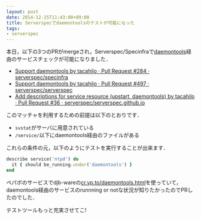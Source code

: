 ```yaml
---
layout: post
date: 2014-12-25T11:43:00+09:00
title: Serverspecでdaemontoolsのテストが可能になった
tags: 
- serverspec
---
```

本日，以下の3つのPRがmergeされ，Serverspec/Specinfraで[daemontools](http://cr.yp.to/daemontools.html)経由のサービスチェックが可能になりました．

- [Support daemontools by tacahilo · Pull Request #284 · serverspec/specinfra](https://github.com/serverspec/specinfra/pull/284)
- [Support daemontools by tacahilo · Pull Request #497 · serverspec/serverspec](https://github.com/serverspec/serverspec/pull/497)
- [Add descriptions for service resource (upstart, daemontools) by tacahilo · Pull Request #36 · serverspec/serverspec.github.io](https://github.com/serverspec/serverspec.github.io/pull/36)

このマッチャを利用するための前提は以下のとおりです．

- `svstat`がサーバに用意されている
- `/service/`以下にdaemontools経由のファイルがある

これらの条件の元，以下のようにテストを実行することが出来ます．

```rb
describe service('ntpd') do
  it { should be_running.under('daemontools') }
end
```

ペパボのサービスでdjb-wareの[cr.yp.to/daemontools.html](http://cr.yp.to/daemontools.html)を使っていて，daemontools経由のサービスのrunnning or notな状況が知りたかったのでPRしたのでした．

テストツールもっと充実させてこ!
